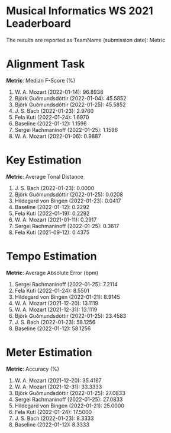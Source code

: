# Musical Informatics WS 2021 Leaderboard

The results are reported as TeamName (submission date): Metric

# Alignment Task

**Metric**: Median F-Score (%)

1. W. A. Mozart (2022-01-14): 96.8938
2. Björk Guðmundsdóttir (2022-01-04): 45.5852
2. Björk Guðmundsdóttir (2022-01-25): 45.5852
3. J. S. Bach (2022-01-23): 2.9760
4. Fela Kuti (2022-01-24): 1.6970
5. Baseline (2022-01-12): 1.1596
5. Sergei Rachmaninoff (2022-01-25): 1.1596
6. W. A. Mozart (2022-01-06): 0.9887


# Key Estimation

**Metric**: Average Tonal Distance

1. J. S. Bach (2022-01-23): 0.0000
2. Björk Guðmundsdóttir (2022-01-25): 0.0208
3. Hildegard von Bingen (2022-01-23): 0.0417
4. Baseline (2022-01-12): 0.2292
4. Fela Kuti (2022-01-19): 0.2292
5. W. A. Mozart (2021-01-11): 0.2917
6. Sergei Rachmaninoff (2022-01-25): 0.3617
7. Fela Kuti (2021-09-12): 0.4375


# Tempo Estimation

**Metric**: Average Absolute Error (bpm)

1. Sergei Rachmaninoff (2022-01-25): 7.2114
2. Fela Kuti (2022-01-24): 8.5501
3. Hildegard von Bingen (2022-01-21): 8.9145
4. W. A. Mozart (2021-12-20): 13.1119
4. W. A. Mozart (2021-12-31): 13.1119
5. Björk Guðmundsdóttir (2022-01-25): 23.4583
6. J. S. Bach (2022-01-23): 58.1256
6. Baseline (2022-01-12): 58.1256


# Meter Estimation

**Metric**: Accuracy (%)

1. W. A. Mozart (2021-12-20): 35.4167
2. W. A. Mozart (2021-12-31): 33.3333
3. Björk Guðmundsdóttir (2022-01-25): 27.0833
3. Sergei Rachmaninoff (2022-01-25): 27.0833
4. Hildegard von Bingen (2022-01-21): 25.0000
5. Fela Kuti (2022-01-24): 17.5000
6. J. S. Bach (2022-01-23): 8.3333
6. Baseline (2022-01-12): 8.3333
